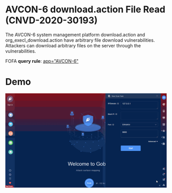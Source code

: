 # AVCON-6 download.action File Read (CNVD-2020-30193)

The AVCON-6 system management platform download.action and org_execl_download.action have arbitrary file download vulnerabilities. Attackers can download arbitrary files on the server through the vulnerabilities.

FOFA **query rule**: [app="AVCON-6"](https://fofa.so/result?qbase64=YXBwPSJBVkNPTi02Ig%3D%3D)

# Demo



![AVCON_6_download_action_File_Read_CNVD_2020_30193](AVCON_6_download_action_File_Read_CNVD_2020_30193.gif)
